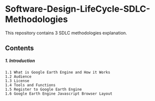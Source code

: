# Software-Design-LifeCycle-SDLC-Methodologies
This repository contains 3 SDLC methodologies explanation.
## Contents
##### 1. Introduction
    1.1 What is Google Earth Engine and How it Works
    1.2 Audience
    1.3 License
    1.4 Tools and Functions
    1.5 Register to Google Earth Engine
    1.6 Google Earth Engine Javascript Browser Layout
